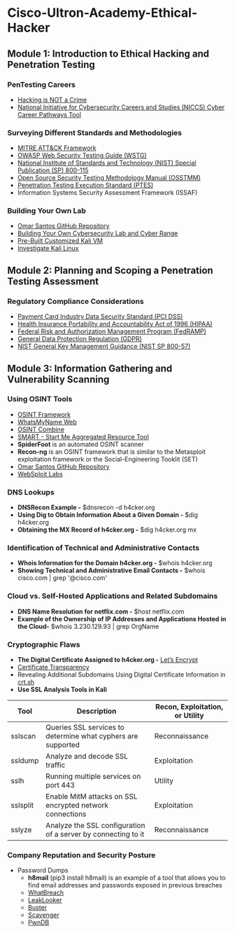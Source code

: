 # Cisco-Ultron-Academy-Ethical-Hacker

## Module 1: Introduction to Ethical Hacking and Penetration Testing

### PenTesting Careers
- [Hacking is NOT a Crime](https://www.hackingisnotacrime.org/)
- [National Initiative for Cybersecurity Careers and Studies (NICCS) Cyber Career Pathways Tool](https://niccs.cisa.gov/workforce-development/cyber-career-pathways-tool)

### Surveying Different Standards and Methodologies
- [MITRE ATT&CK Framework](https://attack.mitre.org)
- [OWASP Web Security Testing Guide (WSTG)](https://owasp.org/www-project-web-security-testing-guide/)
- [National Institute of Standards and Technology (NIST) Special Publication (SP) 800-115](https://csrc.nist.gov/pubs/sp/800/115/final)
- [Open Source Security Testing Methodology Manual (OSSTMM)](https://www.isecom.org)
- [Penetration Testing Execution Standard (PTES)](http://www.pentest-standard.org)
- Information Systems Security Assessment Framework (ISSAF)

### Building Your Own Lab
- [Omar Santos GitHub Repository](https://github.com/The-Art-of-Hacking/h4cker)
- [Building Your Own Cybersecurity Lab and Cyber Range](https://github.com/The-Art-of-Hacking/h4cker/tree/master/build_your_own_lab)
- [Pre-Built Customized Kali VM](https://skillsforall.com/resources/lab-downloads?courseLang=en-US)
- [Investigate Kali Linux](https://www.kali.org/docs/)

## Module 2: Planning and Scoping a Penetration Testing Assessment

### Regulatory Compliance Considerations
- [Payment Card Industry Data Security Standard (PCI DSS)](https://www.pcisecuritystandards.org/)
- [Health Insurance Portability and Accountability Act of 1996 (HIPAA)](https://www.cdc.gov/phlp/publications/topic/hipaa.html)
- [Federal Risk and Authorization Management Program (FedRAMP)](https://www.fedramp.gov/)
- [General Data Protection Regulation (GDPR)](https://gdpr-info.eu/)
- [NIST General Key Management Guidance (NIST SP 800-57)](https://csrc.nist.gov/projects/key-management/key-management-guidelines)

## Module 3: Information Gathering and Vulnerability Scanning

### Using OSINT Tools
- [OSINT Framework](https://osintframework.com/)
- [WhatsMyName Web](https://whatsmyname.app/)
- [OSINT Combine](https://whatsmyname.app/)
- [SMART - Start Me Aggregated Resource Tool](https://smart.myosint.training/)
- **SpiderFoot** is an automated OSINT scanner
- **Recon-ng** is an OSINT framework that is similar to the Metasploit exploitation framework or the Social-Engineering Tooklit (SET)
- [Omar Santos GitHub Repository](https://github.com/The-Art-of-Hacking/h4cker/tree/master/osint)
- [WebSploit Labs](https://websploit.org/)
  
### DNS Lookups
- **DNSRecon Example -** $dnsrecon -d h4cker.org
- **Using Dig to Obtain Information About a Given Domain -** $dig h4cker.org
- **Obtaining the MX Record of h4cker.org -** $dig h4cker.org mx

### Identification of Technical and Administrative Contacts
- **Whois Information for the Domain h4cker.org -** $whois h4cker.org
- **Showing Technical and Administrative Email Contacts -** $whois cisco.com | grep '@cisco.com'

### Cloud vs. Self-Hosted Applications and Related Subdomains
- **DNS Name Resolution for netflix.com -** $host netflix.com
- **Example of the Ownership of IP Addresses and Applications Hosted in the Cloud-** $whois 3.230.129.93 | grep OrgName

### Cryptographic Flaws
- **The Digital Certificate Assigned to h4cker.org -** [Let’s Encrypt](https://letsencrypt.org/)
- [Certificate Transparency](https://certificate.transparency.dev/)
- Revealing Additional Subdomains Using Digital Certificate Information in [crt.sh](https://crt.sh/)
- **Use SSL Analysis Tools in Kali**

|Tool|Description|Recon, Exploitation, or Utility|
|----------|----------|----------|
|sslscan|Queries SSL services to determine what cyphers are supported|Reconnaissance|
|ssldump|Analyze and decode SSL traffic|Exploitation|
|sslh|Running multiple services on port 443|Utility|
|sslsplit|Enable MitM attacks on SSL encrypted network connections|Exploitation|
|sslyze|Analyze the SSL configuration of a server by connecting to it|Reconnaissance|

### Company Reputation and Security Posture
- Password Dumps
  - **h8mail** (pip3 install h8mail) is an example of a tool that allows you to find email addresses and passwords exposed in previous breaches
  - [WhatBreach](https://github.com/Ekultek/WhatBreach)
  - [LeakLooker](https://github.com/woj-ciech/LeakLooker)
  - [Buster](https://github.com/sham00n/buster)
  - [Scavenger](https://github.com/rndinfosecguy/Scavenger)
  - [PwnDB](https://github.com/davidtavarez/pwndb)



